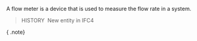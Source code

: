 ﻿A flow meter is a device that is used to measure the flow rate in a system.

> HISTORY&nbsp; New entity in IFC4

{ .note}
>